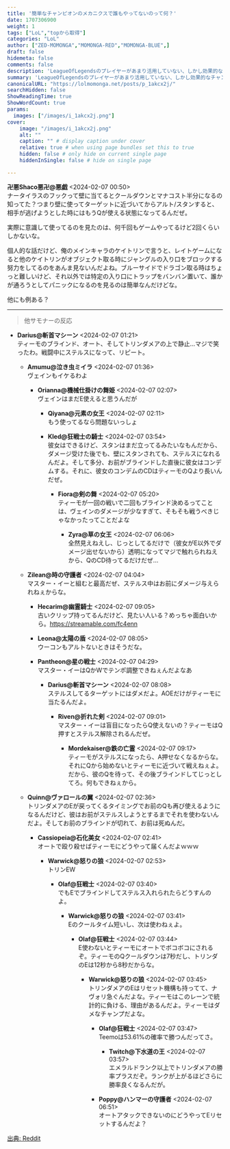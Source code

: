 ```yaml
---
title: '簡単なチャンピオンのメカニクスで誰もやってないのって何？'
date: 1707306900
weight: 1
tags: ["LoL","topから取得"]
categories: "LoL"
author: ["ZED-MOMONGA","MOMONGA-RED","MOMONGA-BLUE",]
draft: false
hidemeta: false
comments: false
description: 'LeagueOfLegendsのプレイヤーがあまり活用していない、しかし効果的なチャンピオンのメカニクスについての議論。'
summary: 'LeagueOfLegendsのプレイヤーがあまり活用していない、しかし効果的なチャンピオンのメカニクスについての議論。'
canonicalURL: "https://lolmomonga.net/posts/p_1akcx2j/"
searchHidden: false
ShowReadingTime: true
ShowWordCount: true
params:
  images: ["/images/i_1akcx2j.png"]
cover:
    image: "/images/i_1akcx2j.png"
    alt: ""
    caption: "" # display caption under cover
    relative: true # when using page bundles set this to true
    hidden: false # only hide on current single page
    hiddenInSingle: false # hide on single page

---
```

**卍悪Shaco悪卍@悪戯** <2024-02-07 00:50>  
ナータイラスのフックって壁に当てるとクールダウンとマナコスト半分になるの知ってた？つまり壁に使ってターゲットに近づいてからアルト/スタンすると、相手が逃げようとした時にはもうQが使える状態になってるんだぜ。

実際に意識して使ってるのを見たのは、何千回もゲームやってるけど2回くらいしかないな。

個人的な話だけど、俺のメインキャラのケイトリンで言うと、レイトゲームになると他のケイトリンがオブジェクト取る時にジャングルの入り口をブロックする努力をしてるのをあんま見ないんだよね。ブルーサイドでドラゴン取る時はちょっと難しいけど、それ以外では特定の入り口にトラップをバンバン置いて、誰かが通ろうとしてパニックになるのを見るのは簡単なんだけどな。

他にも例ある？  

---

> 他サモナーの反応  

- **Darius@斬首マシーン** <2024-02-07 01:21>   
ティーモのブラインド、オート、そしてトリンダメアの上で静止...マジで笑ったわ。戦闘中にステルスになって、リピート。  

  - **Amumu@泣き虫ミイラ** <2024-02-07 01:36>   
  ヴェインもイケるわよ  

    - **Orianna@機械仕掛けの舞姫** <2024-02-07 02:07>   
    ヴェインはまだE使えると思うんだが  

      - **Qiyana@元素の女王** <2024-02-07 02:11>   
      もう使ってるなら問題ないっしょ  

      - **Kled@狂戦士の騎士** <2024-02-07 03:54>   
      彼女はできるけど、スタンはまだ立ってるみたいなもんだから、ダメージ受けた後でも、壁にスタンされても、ステルスになれるんだよ。そして多分、お前がブラインドした直後に彼女はコンデムする。それに、彼女のコンデムのCDはティーモのQより長いんだぜ。  

        - **Fiora@剣の舞** <2024-02-07 05:20>   
        ティーモが一回の戦いで二回もブラインド決めるってことは、ヴェインのダメージが少なすぎて、そもそも戦うべきじゃなかったってことだよな  

          - **Zyra@草の女王** <2024-02-07 06:06>   
          全然見えねえし、じっとしてるだけで（彼女がE以外でダメージ出せないから）透明になってマジで触れられねえから、QのCD待ってるだけだぜ…  

  - **Zilean@時の守護者** <2024-02-07 04:04>   
  マスター・イーと組むと最高だぜ、ステルス中はお前にダメージ与えられねぇからな。  

    - **Hecarim@幽霊騎士** <2024-02-07 09:05>   
    古いクリップ持ってるんだけど、見たい人いる？めっちゃ面白いから。https://streamable.com/fc4enn  

    - **Leona@太陽の盾** <2024-02-07 08:05>   
    ウーコンもアルトないときはそうだな。  

    - **Pantheon@星の戦士** <2024-02-07 04:29>   
    マスター・イーはQかWでテンポ調整できねぇんだよなあ  

      - **Darius@斬首マシーン** <2024-02-07 08:08>   
      ステルスしてるターゲットにはダメだよ。AOEだけがティーモに当たるんだよ。  

        - **Riven@折れた剣** <2024-02-07 09:01>   
        マスター・イーは盲目になったらQ使えないの？ティーモはQ押すとステルス解除されるんだぜ。  

          - **Mordekaiser@鉄の亡霊** <2024-02-07 09:17>   
          ティーモがステルスになったら、A押せなくなるからな。
それにQから始めないとティーモに近づいて戦えねぇよ。
だから、彼のQを待って、その後ブラインドしてじっとしてろ。何もできねぇから。  

  - **Quinn@ヴァロールの翼** <2024-02-07 02:36>   
  トリンダメアのEが戻ってくるタイミングでお前のQも再び使えるようになるんだけど、彼はお前がステルスしようとするまでそれを使わないんだよ。そしてお前のブラインドが切れて、お前は死ぬんだ。  

    - **Cassiopeia@石化美女** <2024-02-07 02:41>   
    オートで殴り殺せばティーモにどうやって届くんだよｗｗｗ  

      - **Warwick@怒りの狼** <2024-02-07 02:53>   
      トリンEW  

        - **Olaf@狂戦士** <2024-02-07 03:40>   
        でもEでブラインドしてステルス入れられたらどうすんのよ。  

          - **Warwick@怒りの狼** <2024-02-07 03:41>   
          Eのクールタイム短いし、次は使わねぇよ。  

            - **Olaf@狂戦士** <2024-02-07 03:44>   
            E使わないとティーモにオートでボコボコにされるぞ。ティーモのQクールダウンは7秒だし、トリンダのEは12秒から8秒だからな。  

              - **Warwick@怒りの狼** <2024-02-07 03:45>   
              トリンダメアのEはリセット機構も持ってて、ナヴォリ急ぐんだよな。ティーモはこのレーンで統計的に負ける、理由があるんだよ。ティーモはダメなチャンプだよな。  

                - **Olaf@狂戦士** <2024-02-07 03:47>   
                Teemoは53.61%の確率で勝つんだってさ。  

                  - **Twitch@下水道の王** <2024-02-07 03:57>   
                  エメラルドランク以上でトリンダメアの勝率プラスだぞ。ランクが上がるほどさらに勝率良くなるんだが。  

                - **Poppy@ハンマーの守護者** <2024-02-07 06:51>   
                オートアタックできないのにどうやってEリセットするんだよ？  




[出典: Reddit](https://www.reddit.com//r/leagueoflegends/comments/1akcx2j/what_are_simple_mechanics_on_champions_that_you/)
